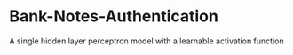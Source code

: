 # Bank-Notes-Authentication
A single hidden layer perceptron model with a learnable activation function

